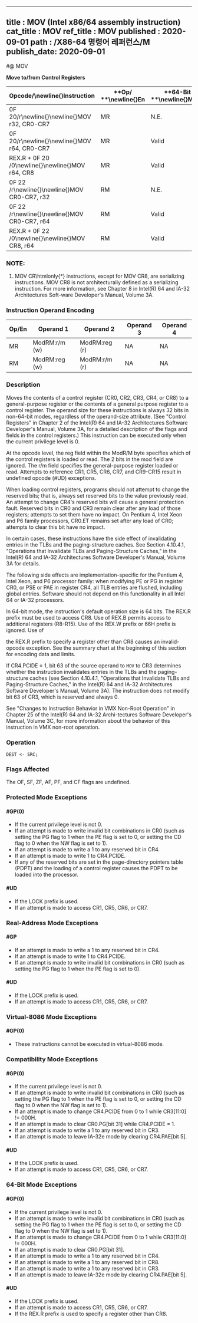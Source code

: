 ----------------------------
title : MOV (Intel x86/64 assembly instruction)
cat_title : MOV
ref_title : MOV
published : 2020-09-01
path : /X86-64 명령어 레퍼런스/M
publish_date: 2020-09-01
----------------------------
#@ MOV

**Move to/from Control Registers**

|**Opcode/**\newline{}**Instruction**|**Op/ **\newline{}**En**|**64-Bit **\newline{}**Mode**|**Compat/**\newline{}**Leg Mode**|**Description**|
|------------------------------------|------------------------|-----------------------------|---------------------------------|---------------|
|0F 20/r\newline{}\newline{}MOV r32, CR0-CR7|MR|N.E.|Valid|Move control register to r32.|
|0F 20/r\newline{}\newline{}MOV r64, CR0-CR7|MR|Valid|N.E.|Move extended control register to r64. |
|REX.R + 0F 20 /0\newline{}\newline{}MOV r64, CR8|MR|Valid |N.E.|Move extended CR8 to r64.\footnote{1}|
|0F 22 /r\newline{}\newline{}MOV CR0-CR7, r32|RM|N.E.|Valid|Move r32 to control register.|
|0F 22 /r\newline{}\newline{}MOV CR0-CR7, r64|RM|Valid |N.E.|Move r64 to extended control register.|
|REX.R + 0F 22 /0\newline{}\newline{}MOV CR8, r64|RM|Valid|N.E.|Move r64 to extended CR8.\footnote{1}|
### NOTE:


1.  MOV CR\htmlonly{*} instructions, except for MOV CR8, are serializing instructions. MOV CR8 is not architecturally defined as a serializing instruction. For more information, see Chapter 8 in Intel(R) 64 and IA-32 Architectures Soft-ware Developer's Manual, Volume 3A.

### Instruction Operand Encoding


|Op/En|Operand 1|Operand 2|Operand 3|Operand 4|
|-----|---------|---------|---------|---------|
|MR|ModRM:r/m (w)|ModRM:reg (r)|NA|NA|
|RM|ModRM:reg (w)|ModRM:r/m (r)|NA|NA|
### Description


Moves the contents of a control register (CR0, CR2, CR3, CR4, or CR8) to a general-purpose register or the contents of a general purpose register to a control register. The operand size for these instructions is always 32 bits in non-64-bit modes, regardless of the operand-size attribute. (See "Control Registers" in Chapter 2 of the Intel(R) 64 and IA-32 Architectures Software Developer's Manual, Volume 3A, for a detailed description of the flags and fields in the control registers.) This instruction can be executed only when the current privilege level is 0.

At the opcode level, the reg field within the ModR/M byte specifies which of the control registers is loaded or read. The 2 bits in the mod field are ignored. The r/m field specifies the general-purpose register loaded or read. Attempts to reference CR1, CR5, CR6, CR7, and CR9-CR15 result in undefined opcode (#UD) exceptions.

When loading control registers, programs should not attempt to change the reserved bits; that is, always set reserved bits to the value previously read. An attempt to change CR4's reserved bits will cause a general protection fault. Reserved bits in CR0 and CR3 remain clear after any load of those registers; attempts to set them have no impact. On Pentium 4, Intel Xeon and P6 family processors, CR0.ET remains set after any load of CR0; attempts to clear this bit have no impact.

In certain cases, these instructions have the side effect of invalidating entries in the TLBs and the paging-structure caches. See Section 4.10.4.1, "Operations that Invalidate TLBs and Paging-Structure Caches," in the Intel(R) 64 and IA-32 Architectures Software Developer's Manual, Volume 3A for details.

The following side effects are implementation-specific for the Pentium 4, Intel Xeon, and P6 processor family: when modifying PE or PG in register CR0, or PSE or PAE in register CR4, all TLB entries are flushed, including global entries. Software should not depend on this functionality in all Intel 64 or IA-32 processors.

In 64-bit mode, the instruction's default operation size is 64 bits. The REX.R prefix must be used to access CR8. Use of REX.B permits access to additional registers (R8-R15). Use of the REX.W prefix or 66H prefix is ignored. Use of 



the REX.R prefix to specify a register other than CR8 causes an invalid-opcode exception. See the summary chart at the beginning of this section for encoding data and limits.

If CR4.PCIDE = 1, bit 63 of the source operand to `MOV` to CR3 determines whether the instruction invalidates entries in the TLBs and the paging-structure caches (see Section 4.10.4.1, "Operations that Invalidate TLBs and Paging-Structure Caches," in the Intel(R) 64 and IA-32 Architectures Software Developer's Manual, Volume 3A). The instruction does not modify bit 63 of CR3, which is reserved and always 0.

See "Changes to Instruction Behavior in VMX Non-Root Operation" in Chapter 25 of the Intel(R) 64 and IA-32 Archi-tectures Software Developer's Manual, Volume 3C, for more information about the behavior of this instruction in VMX non-root operation.


### Operation

```info-verb
DEST <- SRC;
```
### Flags Affected


The OF, SF, ZF, AF, PF, and CF flags are undefined.


### Protected Mode Exceptions

#### #GP(0)
* If the current privilege level is not 0.
* If an attempt is made to write invalid bit combinations in CR0 (such as setting the PG flag to 1 when the PE flag is set to 0, or setting the CD flag to 0 when the NW flag is set to 1).
* If an attempt is made to write a 1 to any reserved bit in CR4.
* If an attempt is made to write 1 to CR4.PCIDE.
* If any of the reserved bits are set in the page-directory pointers table (PDPT) and the loading of a control register causes the PDPT to be loaded into the processor.

#### #UD
* If the LOCK prefix is used.
* If an attempt is made to access CR1, CR5, CR6, or CR7.

### Real-Address Mode Exceptions

#### #GP
* If an attempt is made to write a 1 to any reserved bit in CR4.
* If an attempt is made to write 1 to CR4.PCIDE.
* If an attempt is made to write invalid bit combinations in CR0 (such as setting the PG flag to 1 when the PE flag is set to 0).

#### #UD
* If the LOCK prefix is used.
* If an attempt is made to access CR1, CR5, CR6, or CR7.

### Virtual-8086 Mode Exceptions

#### #GP(0)
* These instructions cannot be executed in virtual-8086 mode.

### Compatibility Mode Exceptions

#### #GP(0)
* If the current privilege level is not 0.
* If an attempt is made to write invalid bit combinations in CR0 (such as setting the PG flag to 1 when the PE flag is set to 0, or setting the CD flag to 0 when the NW flag is set to 1).
* If an attempt is made to change CR4.PCIDE from 0 to 1 while CR3[11:0] != 000H.
* If an attempt is made to clear CR0.PG[bit 31] while CR4.PCIDE = 1.
* If an attempt is made to write a 1 to any reserved bit in CR3.
* If an attempt is made to leave IA-32e mode by clearing CR4.PAE[bit 5].

#### #UD
* If the LOCK prefix is used.
* If an attempt is made to access CR1, CR5, CR6, or CR7.

### 64-Bit Mode Exceptions

#### #GP(0)
* If the current privilege level is not 0.
* If an attempt is made to write invalid bit combinations in CR0 (such as setting the PG flag to 1 when the PE flag is set to 0, or setting the CD flag to 0 when the NW flag is set to 1).
* If an attempt is made to change CR4.PCIDE from 0 to 1 while CR3[11:0] != 000H.
* If an attempt is made to clear CR0.PG[bit 31].
* If an attempt is made to write a 1 to any reserved bit in CR4.
* If an attempt is made to write a 1 to any reserved bit in CR8.
* If an attempt is made to write a 1 to any reserved bit in CR3.
* If an attempt is made to leave IA-32e mode by clearing CR4.PAE[bit 5].

#### #UD
* If the LOCK prefix is used.
* If an attempt is made to access CR1, CR5, CR6, or CR7.
* If the REX.R prefix is used to specify a register other than CR8.
